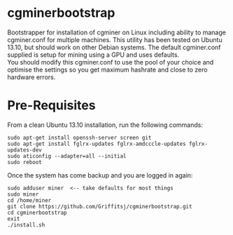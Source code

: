 cgminerbootstrap
================

Bootstrapper for installation of cgminer on Linux including ability to manage cgminer.conf for multiple machines.
This utility has been tested on Ubuntu 13.10, but should work on other Debian systems.
The default cgminer.conf supplied is setup for mining using a GPU and uses defaults.  
You should modify this cgminer.conf to use the pool of your choice and optimise the settings so you get maximum hashrate and close to zero hardware errors.


Pre-Requisites
==============
From a clean Ubuntu 13.10 installation, run the following commands:

    sudo apt-get install openssh-server screen git
    sudo apt-get install fglrx-updates fglrx-amdcccle-updates fglrx-updates-dev
    sudo aticonfig --adapter=all --initial
    sudo reboot

Once the system has come backup and you are logged in again:

    sudo adduser miner  <-- take defaults for most things
    sudo miner
    cd /home/miner
    git clone https://github.com/Griffitsj/cgminerbootstrap.git
    cd cgminerbootstrap
    exit
    ./install.sh

